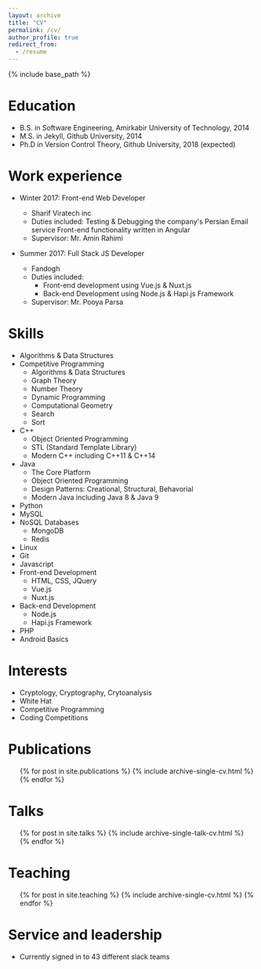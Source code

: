 ```yaml
---
layout: archive
title: "CV"
permalink: /cv/
author_profile: true
redirect_from:
  - /resume
---
```


{% include base_path %}

Education
======
* B.S. in Software Engineering, Amirkabir University of Technology, 2014
* M.S. in Jekyll, Github University, 2014
* Ph.D in Version Control Theory, Github University, 2018 (expected)

Work experience
======
* Winter 2017: Front-end Web Developer
  * Sharif Viratech inc
  * Duties included: Testing & Debugging the company's Persian Email service Front-end functionality written in Angular
  * Supervisor: Mr. Amin Rahimi

* Summer 2017: Full Stack JS Developer
  * Fandogh
  * Duties included: 
    * Front-end development using Vue.js & Nuxt.js
    * Back-end Development using Node.js & Hapi.js Framework
  * Supervisor: Mr. Pooya Parsa

Skills
======
* Algorithms & Data Structures
* Competitive Programming
  * Algorithms & Data Structures
  * Graph Theory
  * Number Theory
  * Dynamic Programming
  * Computational Geometry
  * Search
  * Sort
* C++
  * Object Oriented Programming
  * STL (Standard Template Library)
  * Modern C++ including C++11 & C++14
* Java
  * The Core Platform
  * Object Oriented Programming
  * Design Patterns: Creational, Structural, Behavorial
  * Modern Java including Java 8 & Java 9
* Python
* MySQL
* NoSQL Databases
  * MongoDB
  * Redis
* Linux
* Git
* Javascript
* Front-end Development
  * HTML, CSS, JQuery
  * Vue.js
  * Nuxt.js
* Back-end Development
  * Node.js
  * Hapi.js Framework
* PHP
* Android Basics

Interests
======
* Cryptology, Cryptography, Crytoanalysis
* White Hat
* Competitive Programming
* Coding Competitions

Publications
======
  <ul>{% for post in site.publications %}
    {% include archive-single-cv.html %}
  {% endfor %}</ul>
  
Talks
======
  <ul>{% for post in site.talks %}
    {% include archive-single-talk-cv.html %}
  {% endfor %}</ul>
  
Teaching
======
  <ul>{% for post in site.teaching %}
    {% include archive-single-cv.html %}
  {% endfor %}</ul>
  
Service and leadership
======
* Currently signed in to 43 different slack teams
